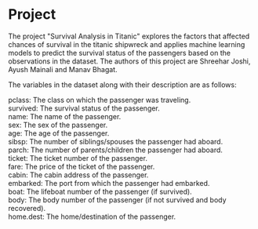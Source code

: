 # Project

The project "Survival Analysis in Titanic" explores the factors that affected chances of survival in the titanic shipwreck and applies machine learning models to predict the survival status of the passengers based on the observations in the dataset. The authors of this project are Shreehar Joshi, Ayush Mainali and Manav Bhagat.

The variables in the dataset along with their description are as follows:

pclass: The class on which the passenger was traveling.    
survived: The survival status of the passenger.    
name: The name of the passenger.  
sex: The sex of the passenger.  
age: The age of the passenger.  
sibsp: The number of siblings/spouses the passenger had aboard.    
parch: The number of parents/children the passenger had aboard.     
ticket: The ticket number of the passenger.  
fare: The price of the ticket of the passenger.  
cabin: The cabin address of the passenger.  
embarked: The port from which the passenger had embarked.  
boat: The lifeboat number of the passenger (if survived).  
body: The body number of the passenger (if not survived and body recovered).  
home.dest: The home/destination of the passenger. 